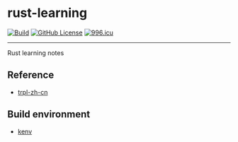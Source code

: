 # rust-learning

[![Build](https://github.com/KaiserLancelot/rust-learning/actions/workflows/build.yml/badge.svg)](https://github.com/KaiserLancelot/rust-learning/actions/workflows/build.yml)
[![GitHub License](https://img.shields.io/github/license/KaiserLancelot/rust-learning)](https://github.com/KaiserLancelot/rust-learning/blob/main/LICENSE)
[![996.icu](https://img.shields.io/badge/link-996.icu-red.svg)](https://996.icu)

---

Rust learning notes

## Reference

- [trpl-zh-cn](https://github.com/KaiserY/trpl-zh-cn)

## Build environment

- [kenv](https://github.com/KaiserLancelot/kenv)
